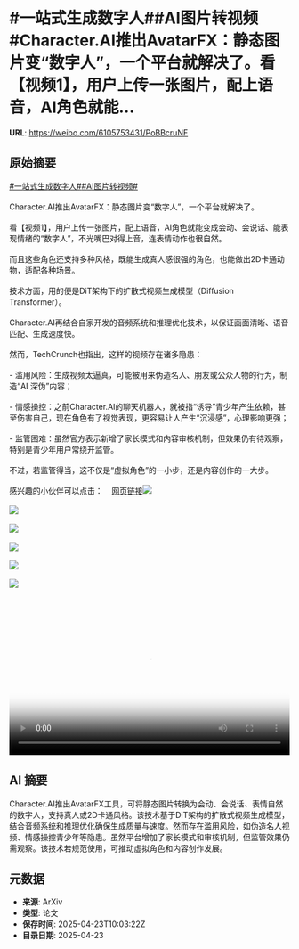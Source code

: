 # #一站式生成数字人##AI图片转视频#Character.AI推出AvatarFX：静态图片变“数字人”，一个平台就解决了。看【视频1】，用户上传一张图片，配上语音，AI角色就能...

**URL**: https://weibo.com/6105753431/PoBBcruNF

## 原始摘要

<a href="https://m.weibo.cn/search?containerid=231522type%3D1%26t%3D10%26q%3D%23%E4%B8%80%E7%AB%99%E5%BC%8F%E7%94%9F%E6%88%90%E6%95%B0%E5%AD%97%E4%BA%BA%23&amp;extparam=%23%E4%B8%80%E7%AB%99%E5%BC%8F%E7%94%9F%E6%88%90%E6%95%B0%E5%AD%97%E4%BA%BA%23" data-hide=""><span class="surl-text">#一站式生成数字人#</span></a><a href="https://m.weibo.cn/search?containerid=231522type%3D1%26t%3D10%26q%3D%23AI%E5%9B%BE%E7%89%87%E8%BD%AC%E8%A7%86%E9%A2%91%23&amp;extparam=%23AI%E5%9B%BE%E7%89%87%E8%BD%AC%E8%A7%86%E9%A2%91%23" data-hide=""><span class="surl-text">#AI图片转视频#</span></a><br><br>Character.AI推出AvatarFX：静态图片变“数字人”，一个平台就解决了。<br><br>看【视频1】，用户上传一张图片，配上语音，AI角色就能变成会动、会说话、能表现情绪的“数字人”，不光嘴巴对得上音，连表情动作也很自然。<br><br>而且这些角色还支持多种风格，既能生成真人感很强的角色，也能做出2D卡通动物，适配各种场景。<br><br>技术方面，用的便是DiT架构下的扩散式视频生成模型（Diffusion Transformer）。<br><br>Character.AI再结合自家开发的音频系统和推理优化技术，以保证画面清晰、语音匹配、生成速度快。<br><br>然而，TechCrunch也指出，这样的视频存在诸多隐患：<br><br>- 滥用风险：生成视频太逼真，可能被用来伪造名人、朋友或公众人物的行为，制造“AI 深伪”内容；<br><br>- 情感操控：之前Character.AI的聊天机器人，就被指“诱导”青少年产生依赖，甚至伤害自己，现在角色有了视觉表现，更容易让人产生“沉浸感”，心理影响更强；<br><br>- 监管困难：虽然官方表示新增了家长模式和内容审核机制，但效果仍有待观察，特别是青少年用户常绕开监管。<br><br>不过，若监管得当，这不仅是“虚拟角色”的一小步，还是内容创作的一大步。<br><br>感兴趣的小伙伴可以点击：<a href="https://weibo.cn/sinaurl?u=https%3A%2F%2Fcharacter-ai.github.io%2Favatar-fx%2F" data-hide=""><span class="url-icon"><img style="width: 1rem;height: 1rem" src="https://h5.sinaimg.cn/upload/2015/09/25/3/timeline_card_small_web_default.png" referrerpolicy="no-referrer"></span><span class="surl-text">网页链接</span></a><img style="" src="https://tvax1.sinaimg.cn/large/006Fd7o3ly1i0qv73jpo8j30zk0k0jsp.jpg" referrerpolicy="no-referrer"><br><br><img style="" src="https://tvax1.sinaimg.cn/large/006Fd7o3ly1i0qv6zcsasj30cg0ggjrq.jpg" referrerpolicy="no-referrer"><br><br><img style="" src="https://tvax2.sinaimg.cn/large/006Fd7o3ly1i0qv70m47lj30e80e8t91.jpg" referrerpolicy="no-referrer"><br><br><img style="" src="https://tvax1.sinaimg.cn/large/006Fd7o3ly1i0qv6zc6zwj30e80e8q3i.jpg" referrerpolicy="no-referrer"><br><br><img style="" src="https://tvax4.sinaimg.cn/large/006Fd7o3ly1i0qv72357yj30g00cgq3o.jpg" referrerpolicy="no-referrer"><br><br><img style="" src="https://tvax2.sinaimg.cn/large/006Fd7o3ly1i0qv70xuzsj30e80e8gmr.jpg" referrerpolicy="no-referrer"><br><br><br clear="both"><div style="clear: both"></div><video controls="controls" poster="https://tvax1.sinaimg.cn/orj480/006Fd7o3ly1i0qv73msagj30zk0k0jsp.jpg" style="width: 100%"><source src="https://f.video.weibocdn.com/o0/0RURkWNYlx08nHqqxwLK0104120099EH0E010.mp4?label=mp4_720p&amp;template=1280x720.25.0&amp;ori=0&amp;ps=1CwnkDw1GXwCQx&amp;Expires=1745406181&amp;ssig=V6mMeEf3KW&amp;KID=unistore,video"><source src="https://f.video.weibocdn.com/o0/oOVKY3vUlx08nHqqklsI010412004Reg0E010.mp4?label=mp4_hd&amp;template=852x480.25.0&amp;ori=0&amp;ps=1CwnkDw1GXwCQx&amp;Expires=1745406181&amp;ssig=yo4oDcDP%2FC&amp;KID=unistore,video"><source src="https://f.video.weibocdn.com/o0/iFyeLpFAlx08nHqqyEuk01041200386p0E010.mp4?label=mp4_ld&amp;template=640x360.25.0&amp;ori=0&amp;ps=1CwnkDw1GXwCQx&amp;Expires=1745406181&amp;ssig=aJW3aeYNZG&amp;KID=unistore,video"><p>视频无法显示，请前往<a href="https://video.weibo.com/show?fid=1034%3A5158640668311567" target="_blank" rel="noopener noreferrer">微博视频</a>观看。</p></video>

## AI 摘要

Character.AI推出AvatarFX工具，可将静态图片转换为会动、会说话、表情自然的数字人，支持真人或2D卡通风格。该技术基于DiT架构的扩散式视频生成模型，结合音频系统和推理优化确保生成质量与速度。然而存在滥用风险，如伪造名人视频、情感操控青少年等隐患。虽然平台增加了家长模式和审核机制，但监管效果仍需观察。该技术若规范使用，可推动虚拟角色和内容创作发展。

## 元数据

- **来源**: ArXiv
- **类型**: 论文
- **保存时间**: 2025-04-23T10:03:22Z
- **目录日期**: 2025-04-23
